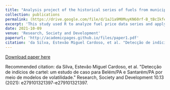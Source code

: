 ```yaml
---
title: "Analysis project of the historical series of fuels from municipalities in the state of Pará using ARCH and GARCH models"
collection: publications
permalink: (https://drive.google.com/file/d/1aJ1a9M0MuyKN60rf-B_tBcIkfe1j-TSY/view?usp=sharing)
excerpt: 'This study used R to analyze fuel price data series and apply ARCH and GARCH family forecast models. In it, we model the series using analysis of variance models to understand the behavior of the errors. The main objective of the project is to understand if there are signs of cartel in the behavior of the series either in the variance or in the mean of the series.'
date: 2021-10-09
venue: 'Research, Society and Development'
paperurl: 'http://academicpages.github.io/files/paper1.pdf'
citation: 'da Silva, Estevão Miguel Cardoso, et al. "Detecção de indícios de cartel: um estudo de caso para Belém/PA e Santarém/PA por meio de modelos de volatilidade." Research, Society and Development 10.13 (2021): e279101321397-e279101321397.'
---
```


[Download paper here](https://github.com/estevaocardoso/estevaocardoso/blob/master/files/21397-Article-256318-1-10-20211012%20(2).pdf)

Recommended citation: da Silva, Estevão Miguel Cardoso, et al. "Detecção de indícios de cartel: um estudo de caso para Belém/PA e Santarém/PA por meio de modelos de volatilidade." Research, Society and Development 10.13 (2021): e279101321397-e279101321397.
